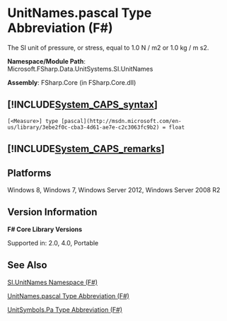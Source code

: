 # UnitNames.pascal Type Abbreviation (F#)

The SI unit of pressure, or stress, equal to 1.0 N / m2 or 1.0 kg / m s2.

**Namespace/Module Path**: Microsoft.FSharp.Data.UnitSystems.SI.UnitNames

**Assembly**: FSharp.Core (in FSharp.Core.dll)


## [!INCLUDE[System_CAPS_syntax](//System/Token/System_CAPS_syntax_md.md)]

```
[<Measure>] type [pascal](http://msdn.microsoft.com/en-us/library/3ebe2f0c-cba3-4d61-ae7e-c2c3063fc9b2) = float
```

## [!INCLUDE[System_CAPS_remarks](//System/Token/System_CAPS_remarks_md.md)]

## Platforms
Windows 8, Windows 7, Windows Server 2012, Windows Server 2008 R2


## Version Information
**F# Core Library Versions**

Supported in: 2.0, 4.0, Portable




## See Also
[SI.UnitNames Namespace &#40;F&#35;&#41;](SI.UnitNames+Namespace+28%F%2329%.md)

[UnitNames.pascal Type Abbreviation &#40;F&#35;&#41;](UnitNames.pascal+Type+Abbreviation+28%F%2329%.md)

[UnitSymbols.Pa Type Abbreviation &#40;F&#35;&#41;](UnitSymbols.Pa+Type+Abbreviation+28%F%2329%.md)

